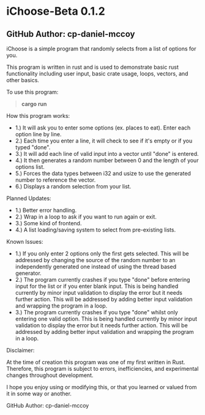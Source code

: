 # iChoose-Beta 0.1.2
## GitHub Author: cp-daniel-mccoy

iChoose is a simple program that randomly selects from a list of options for you.

This program is written in rust and is used to demonstrate basic rust functionality including user input, basic crate usage, loops, vectors, and other basics.

To use this program:
> **cargo run**

How this program works:

* 1.) It will ask you to enter some options (ex. places to eat). Enter each option line by line.
* 2.) Each time you enter a line, it will check to see if it's empty or if you typed "done".
* 3.) It will add each line of valid input into a vector until "done" is entered.
* 4.) It then generates a random number between 0 and the length of your options list.
* 5.) Forces the data types between i32 and usize to use the generated number to reference the vector.
* 6.) Displays a random selection from your list.

Planned Updates:

* 1.) Better error handling.
* 2.) Wrap in a loop to ask if you want to run again or exit.
* 3.) Some kind of frontend.
* 4.) A list loading/saving system to select from pre-existing lists.

Known Issues:

* 1.) If you only enter 2 options only the first gets selected. This will be addressed by changing the source of the random number to an independently generated one instead of using the thread based generator.
* 2.) The program currently crashes if you type "done" before entering input for the list or if you enter blank input. This is being handled currently by minor input validation to display the error but it needs further action. This will be addressed by adding better input validation and wrapping the program in a loop.
* 3.) The program currently crashes if you type "done" whilst only entering one valid option. This is being handled currently by minor input validation to display the error but it needs further action. This will be addressed by adding better input validation and wrapping the program in a loop. 

Disclaimer:

At the time of creation this program was one of my first written in Rust. Therefore, this program is subject to errors, inefficiencies, and experimental changes throughout development.

I hope you enjoy using or modifying this, or that you learned or valued from it in some way or another.

GitHub Author: cp-daniel-mccoy
